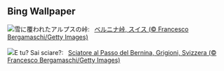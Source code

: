## Bing Wallpaper
![](https://www.bing.com/th?id=OHR.BerninaPass_JA-JP7712918425_UHD.jpg&w=1000)雪に覆われたアルプスの峠:&nbsp;&ensp;[ベルニナ峠, スイス (© Francesco Bergamaschi/Getty Images)](https://www.bing.com/th?id=OHR.BerninaPass_JA-JP7712918425_UHD.jpg)
<br><br/>
![](https://www.bing.com/th?id=OHR.BerninaPass_IT-IT0635782959_UHD.jpg&w=1000)E tu? Sai sciare?:&nbsp;&ensp;[Sciatore al Passo del Bernina, Grigioni, Svizzera (© Francesco Bergamaschi/Getty Images)](https://www.bing.com/th?id=OHR.BerninaPass_IT-IT0635782959_UHD.jpg)
<br><br/>

